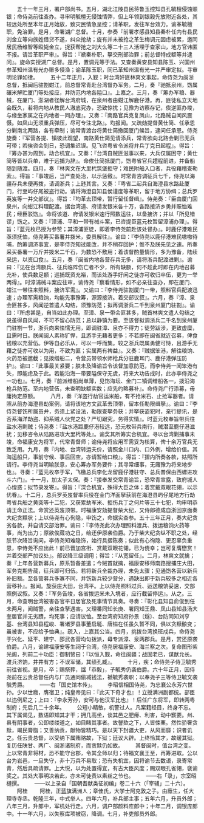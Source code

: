 <!-- { "loadSidebar": true } -->
　　五十一年三月，署户部尚书。五月，湖北江陵县民蒋鲁玉控知县孔毓檀侵蚀赈银；命侍尧前往查办。寻审明毓檀无侵蚀情弊，但上年领到银榖先放附近各处，其较远处所至本年正月始放，致灾民情急呈控；请革职，发往军台效力。谕革毓檀职，免治罪。是月，命署湖广总督。十月，参奏『前署孝感县知县秦朴任内有县民刘金立等向族姓借贷不遂，纠众抢劫；旋有并未被抢之革生梅调元因虑被累，邀同居民杨维智等殴毙金立，捉获帮抢之刘大么等二十三人活埋于查家山，地方官讳匿不报。请旨革职严审』。得旨：『褫秦朴职，拏交刑部治罪；前总督特成额等并逮问』。旋命实授湖广总督。是月，置调元等于法。又查奏黄安县知县陈玉、兴国州参革知州温有光办赈多侵渔；谕革陈玉职，同已革知州温有光一并严审定拟。寻审明论罪如律。
　　五十二年正月，入觐；时台湾奸匪林爽文事起，命侍尧为闽浙总督，抵闽后驻劄蚶江，前总督常青赴台湾督办军务。二月，奏『驰抵泉州，饬属碾米解贮厦门等处接应，并防范内地各隘口』。上嘉之。三月，奏『筹办军粮、器械，在厦门、澎湖者径解台湾府城，在泉州者由蚶江解鹿仔港。再，匪徒私立天地会既久，若将内地从教民人澈底究办，恐致惊扰；见豫为访察存记，俟逆匪办竣，与缘坐家属之在内地者一同办理』。又奏：『南路官兵克复凤山，北路贼自闻风震慑。如凤山无须重兵弹压，尽可专注北路』。均报闻。又疏劾提督黄仕简、任承恩分剿南北两路，各有牵制；谕常青渡台将黄仕简撤回厦门候旨，逮问任承恩。侍尧旋奏：『军营各提、镇彼此观望，南路黄仕简见请添兵，常青欲向北路会剿已无兵可带；若俟咨会到日，恐调集迟误。见飞咨粤省令派将弁兵丁克日起程』。得旨：『筹办甚为周到，动合机宜』。又奏：『台湾自贼匪滋事以来，大兵仅属困守；黄仕简等皆以兵单，难于远捕为辞』。命俟仕简抵厦门，饬粤省官兵趱程前进，并备船随到随渡。四月，奏『林爽文在大里杙筑堡拒守；难民附船入口者，兵役藉稽查勒索』。得旨：『事竣后，当严查处治，以示惩儆』。时常青咨调征兵七千，侍尧以海疆存兵未便再拨，请调浙兵；上韪其言。又奏：『粤省二起兵自海澄县水路赴厦门，行至屿仔尾被盗行劫。请将海澄县知县侯谨度等革职，留于地方协缉；总兵罗英岌等一并交部议』。得旨：『均革去顶带，暂行留任督缉』。侍尧奏：『臣由厦门回泉州，向蚶江料理配渡。据台湾道、府请发银米各十万，各路接济乡勇并赈恤难民；经臣驳饬』。命将该道、府请发银米速行照数运往，以备接济；并以「所见错谬」饬之。又奏：『漳浦、平和一带有械斗案，已咨提臣蓝元枚暂留漳浦办理」。得旨：『蓝元枚已授为参赞；其漳浦匪徒，即着李侍尧前赴该处督办』。时鹿仔港难民亟须抚恤，侍尧筹买番薯并拨米，委员解往』。谕曰：『李侍尧以鹿仔港难民嗷嗷待哺，酌筹调济事宜，是李侍尧知过能改，并不稍存回护；惟不及朕先见之速。所奏采买番薯一万斤并拨米二千石，为数恐不敷用；着该督酌量情形，多为豫备，陆续采运，以资口食』。五月，奏『闽省内地各营存兵无多，请将浙兵配渡进剿』。谕曰：『见在台湾额兵、征兵临阵伤亡者不少，所有缺额，何不趁此时即在内地召募充补，使兵数足额；巡捕既资充裕，而该处游手好闲之徒亦可收归卒伍，更为一举两得』。时漳浦械斗案应往审，谕侍尧『察看情形，如不必亲往查办，即在厦门、蚶江一带往来照料，接济军需』。又谕曰：『李侍尧驻劄厦门一带，照料官兵配渡迅速；办理军需粮饷，均能先事豫筹，源源接济。着交部议叙』。六月，奏『漳、泉会匪甚多，风闻逆首遣人勾结，须豫防范；拟再调浙兵二千到泉州厦门驻劄』。谕曰：『所虑甚是，自当如此办理。至漳、泉一带会匪甚多，贼首林爽文遣人勾结之说虽得自风闻，不可不留心防范；总以静镇为要。至该督拟调浙兵二千名到泉州厦门驻劄一节，浙兵向来怯懦无用，即调驻漳、泉亦不得力；徒劳跋涉，更致虚糜，且需时日。朕闻闽人素称犷悍，且游手无藉者更多；不若即在闽省就近召募，俾食钱粮以充营伍。伊等自必乐从，可以一呼而集。较之浙兵既属勇健可恃，且游手无藉之徒亦可收以为用，不致为匪；实属两有裨益』。又奏：『贼据笨港，解往粮饷、火药恐被邀截；见拨缯船二，令营员带领水师枪兵分驻鹿耳门、鹿仔港弹压防护』。谕曰：『此事最关紧要；朕未及降谕旨令该督加意防范，而李侍尧一闻笨港有失，即能虑及于此。若能沿海一带要隘保守无虞，将来大功告成时，此亦李侍尧之一功也』。七月，奏『前派缯船尚单薄，见饬海坛、金门二镇调缯船各一，拨沿海枪兵防范。至内地营伍，未查明缺额实数；应先约略募补』。命侍尧广行添募，毋庸拘定原额。
　　八月，奏『洋盗行劫官运米船，有不抢米石、止抢军器者。请照从前办海澄县劫案例，请将该地方文武革去顶带，留本任勒限缉拏』。谕曰：『李侍尧督饬所属员弁，务须上紧设法，勒限查拏务获；并拏获盗犯时，亲行提讯，是否系海洋劫盗、抑系贼人伙党之处？严切跟究，务得实情』。时蓝元枚奉旨带兵往盐水港剿贼；侍尧奏：『盐水港距鹿仔港较远，恐元枚带兵南行，贼潜至鹿仔港滋扰；见移咨令从陆路进攻大里杙等处』。谕奖其所筹实合机宜。寻以台湾剿捕事未竣，命福康安为将军，代常青督师；谕侍尧将应用军需妥为核算，俾十余万官兵无致乏用。九月，奏『内地、台湾转运夫价，请照金川口内、口外例，增给价值。其海运船只，事前守候、事后回空，亦请暂给口粮』。得旨：『摺内所奏各款，姑照所请行。李侍尧当明喻朕意，安心筹办军务要件；其寻常细事，无庸豫为将来地步也』。寻奏：『蓝元枚卒于军，飞檄总兵李化龙留鹿仔港驻守、总兵普保由西螺进攻斗六门』。十一月，加太子太保。奏：『接奉发交常青谕旨，恐常青宣露，致府城人心惶惑；拟节录发寄』。得旨：『深合机宜，殊得大臣之体；着赏戴双眼花翎，以示优眷』。十二月，总兵罗英岌督率兵役在金门洋面拏获前在海澄县屿仔尾地方行劫粤省兵船之黄突等十二犯，又获累劫军米、拒伤兵丁之何片等三十七犯，均审明恭请王命正法。命赏还英岌顶带。时福康安劾提督柴大纪，又侍郎德成自浙回京面奏大纪贪黩状；上以侍尧有心徇隐，申饬之，命据实查参。五十三年正月，奏大纪贪劣各款，并自请交部治罪。谕曰：『李侍尧此次办理照料渡兵、拨运粮饷火药等事，尚为出力；原欲俟蒇功之日，给还伊原袭伯爵。乃于柴大纪贪纵不职之处，经朕节次降旨询问，李侍尧知难隐饰，始行具摺陈奏；似此有心徇隐、更忍辜负重恩，李侍尧不应出此！前已晋加宫衔、赏戴双眼花翎，已为侥幸；岂可复膺懋赏！并着交部严加议处』。部议降三级调用；得旨：『从宽留任』。二月，林爽文就擒；奏『上年各营新募兵，原系暂备差遣；今贼首就擒，福康安移师南路搜捕庄大田，军务克期告蒇，征兵即可归伍。若将新兵全裁办理，未免太骤；见通饬各营以新兵补旧额。至各营募兵多寡不同，并饬新兵较少营分，遇缺出即于新兵较多之相近各营移补』。报闻。旋获庄大田，台湾平。上以侍尧照料过兵、运送粮饷妥速，交部照例议叙。又奏：『军务告竣，各省拨运米未入境者，应行截留停运』。从之。三月，命查明台湾被害各官平日居官及死事情节具奏。寻奏：『彰化县知县俞俊到任未两月，闻贼警，亲往查拏遇害。又理番同知长庚、署同知王鼎、凤山县知县汤大奎居官并无劣蹟，均死事；应请议恤。至台湾府知府孙景〔燧〕、台防同知刘亨基、台湾县知县程峻、署诸罗县事董启埏、唐镒在任虽久暂不同，俱以贪黩酿变；虽被害，不应给予恤典』。疏入，上嘉其公当。四月，挑拨台湾换班戍兵，命侍尧于兴化、延平、建宁、邵武各营均匀拨派，毋专派漳、泉两郡兵。是月，赏还原袭伯爵。八月，谕建福康安等生祠于台湾，侍尧居福康安、海兰察之次。复命图形紫光阁，列前二十功臣：御制赞曰：『以恒入觐，命往闽疆；战固老已，谋猷允长。渡兵济饷，井井有方；不误军储，其绩孔臧』。
　　十月，疾；命侍尧子侍卫毓秀前往省视。是月，卒；赐祭葬，諡「恭毅」，子毓秀仍袭伯爵。六十年正月，因侍尧前在云贵总督任内与厂员通同偷减钱法，褫毓秀袭职；以奉尧子三等侍卫毓文袭毓秀爵。
　　——右「国史馆本传」。
　　李昭信相国侍尧，为忠襄公永芳六世孙。少以世廕，膺宿卫；纯皇帝见曰：『此天下奇才也』！立授满洲副都统。部臣以违例尼之；上曰：『李永芳孙，安可与他汉军比也』！后任广东将军，即转两粤制府；先后几二十余年。
　　公短小精敏，机警过人。凡案籍经目，终身不忘。其下属谒见，数语即知其才干；拥几高坐，谈其邑之肥瘠、利害，动中窾要。州、县有阴事者，公即缕缕道之，如目睹其事者。故謦欬之下，人皆悚栗。然性骄奢贪黩，竭民膏脂；又善纳贡，献物皆精巧。是以天下封疆大吏，从风而靡；识者讥之。任云贵总督，以受纳下属贿赂故，下狱；廷议大辟。上终怜其才，故缓其狱。复历任陕甘、两广、闽浙诸制府，而贪黩仍如故。
　　其督闽时，值台湾之变。上以常青非将材，恐不能守台郡，令其全师以归；待福文襄王至，再筹进取。公以台为岩邑，一旦失守，非十万兵不易取；恐有失机宜，因将谕节去数语，录寄常青，然后具疏请罪。上大悦，以为处置得宜，有古大臣风度；赐双眼孔雀翎，褎谕奖之。其处大事明决若此，亦未可徒责以素丝之节也。
　　——右「录」，宗室昭槤撰。
　　——以上录自「国朝耆献类征初编」卷二十六（「宰辅」二十六）。
　　阿桂
　　阿桂，正蓝旗满洲人；章佳氏，大学士阿克敦之子。由廕生，任大理寺寺丞。乾隆三年，中式举人。四年六月，补兵部主事；五年六月，升员外郎；八年三月，升郎中，军机处行走。六月，调户部颜料库郎中；十年二月，调银库郎中。十一年六月，以失察库项被窃，降调。七月，补吏部员外郎。
